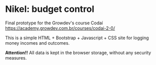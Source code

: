 # Nikel: budget control

Final prototype for the Growdev's course Codaí
https://academy.growdev.com.br/courses/codai-2-0/

This is a simple HTML + Bootstrap + Javascript + CSS site for logging money incomes and outcomes.

**Attention!!** All data is kept in the browser storage, without any security measures.
